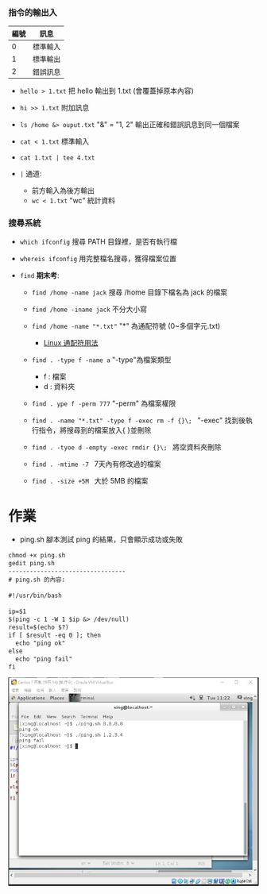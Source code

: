 ### 指令的輸出入

編號 | 訊息
-----|------
0|標準輸入
1|標準輸出
2|錯誤訊息

* `hello > 1.txt` 把 hello 輸出到 1.txt (會覆蓋掉原本內容)

* `hi >> 1.txt` 附加訊息

* `ls /home &> ouput.txt` "&" = "1, 2" 輸出正確和錯誤訊息到同一個檔案

* `cat < 1.txt` 標準輸入

* `cat 1.txt | tee 4.txt`

* `|` 通道:

  * 前方輸入為後方輸出
  * `wc < 1.txt` "wc" 統計資料 
 
### 搜尋系統

* `which ifconfig` 搜尋 PATH 目錄裡，是否有執行檔

* `whereis ifconfig` 用完整檔名搜尋，獲得檔案位置

* `find` **期末考**:

  * `find /home -name jack` 搜尋 /home 目錄下檔名為 jack 的檔案
  
  * `find /home -iname jack` 不分大小寫
  
  * `find /home -name "*.txt"` "\*" 為通配符號 (0~多個字元.txt)
  
    * [Linux 通配符用法](https://blog.csdn.net/magi1201/article/details/76065370)
  
  * `find . -type f -name a` "-type"為檔案類型 
  
    * f : 檔案
    * d : 資料夾
    
  * `find . ype f -perm 777` "-perm" 為檔案權限 
  
  * `find . -name "*.txt" -type f -exec rm -f {}\; ` "-exec" 找到後執行指令，將搜尋到的檔案放入{ }並刪除
  
  * `find . -tyoe d -empty -exec rmdir {}\; ` 將空資料夾刪除
  
  * `find . -mtime -7 ` 7天內有修改過的檔案
  
  * `find . -size +5M ` 大於 5MB 的檔案
  
# 作業

* ping.sh 腳本測試 ping 的結果，只會顯示成功或失敗

```
chmod +x ping.sh
gedit ping.sh
---------------------------------
# ping.sh 的內容:

#!/usr/bin/bash

ip=$1
$(ping -c 1 -W 1 $ip &> /dev/null)
result=$(echo $?)
if [ $result -eq 0 ]; then
  echo "ping ok"
else
  echo "ping fail"
fi
```

![image](image/ping.sh.jpg)

